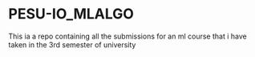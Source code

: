 # PESU-IO_MLALGO
This ia a repo containing all the submissions for an ml course
that i have taken in the 3rd semester of university

